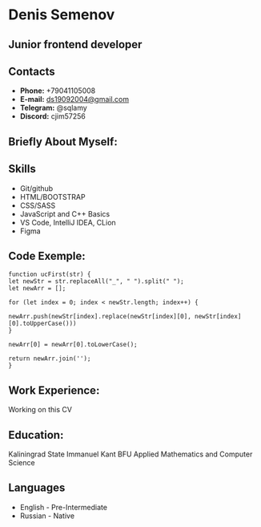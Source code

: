 # Denis Semenov

## Junior frontend developer

## Contacts
* **Phone:** +79041105008
* **E-mail:** ds19092004@gmail.com
* **Telegram:** @sqlamy
* **Discord:** cjim57256

## Briefly About Myself:


## Skills
* Git/github
* HTML/BOOTSTRAP
* CSS/SASS
* JavaScript and C++ Basics
* VS Code, IntelliJ IDEA, CLion
* Figma

## Code Exemple: 
```
function ucFirst(str) {
let newStr = str.replaceAll("_", " ").split(" ");
let newArr = [];

for (let index = 0; index < newStr.length; index++) {

newArr.push(newStr[index].replace(newStr[index][0], newStr[index][0].toUpperCase()))
}

newArr[0] = newArr[0].toLowerCase();

return newArr.join('');
}
```

## Work Experience:
Working on this CV

## Education:
Kaliningrad State Immanuel Kant BFU Applied Mathematics and Computer Science

## Languages
* English - Pre-Intermediate
* Russian - Native